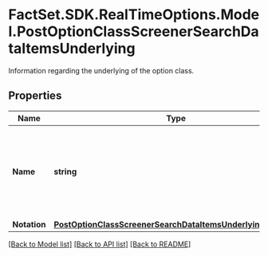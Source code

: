 # FactSet.SDK.RealTimeOptions.Model.PostOptionClassScreenerSearchDataItemsUnderlying
Information regarding the underlying of the option class.

## Properties

Name | Type | Description | Notes
------------ | ------------- | ------------- | -------------
**Name** | **string** | Name of the underlying, provided also if there is no notation for the underlying. | [optional] 
**Notation** | [**PostOptionClassScreenerSearchDataItemsUnderlyingNotation**](PostOptionClassScreenerSearchDataItemsUnderlyingNotation.md) |  | [optional] 

[[Back to Model list]](../README.md#documentation-for-models) [[Back to API list]](../README.md#documentation-for-api-endpoints) [[Back to README]](../README.md)

